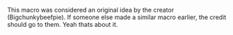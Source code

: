 This macro was considered an original idea by the creator (Bigchunkybeefpie).
If someone else made a similar macro earlier, the credit should go to them.
Yeah thats about it.
